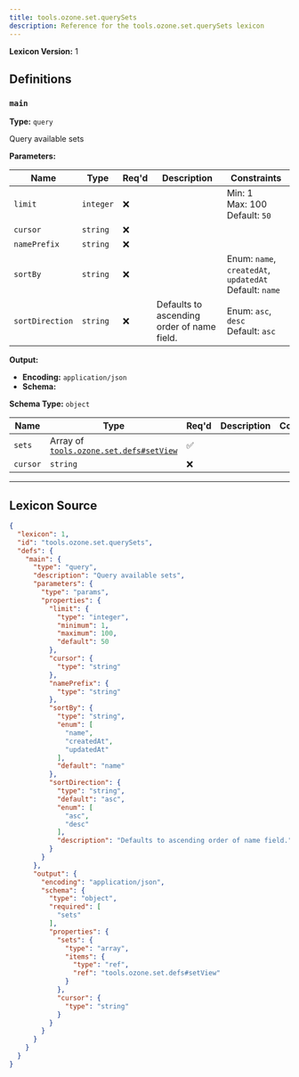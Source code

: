 ```yaml
---
title: tools.ozone.set.querySets
description: Reference for the tools.ozone.set.querySets lexicon
---
```

**Lexicon Version:** 1

## Definitions

<a name="main"></a>
### `main`

**Type:** `query`

Query available sets

**Parameters:**

| Name | Type | Req'd  | Description | Constraints |
|------|------|----------|-------------|-------------|
| `limit` | `integer` | ❌  |  | Min: 1<br/>Max: 100<br/>Default: `50` |
| `cursor` | `string` | ❌  |  |  |
| `namePrefix` | `string` | ❌  |  |  |
| `sortBy` | `string` | ❌  |  | Enum: `name`, `createdAt`, `updatedAt`<br/>Default: `name` |
| `sortDirection` | `string` | ❌  | Defaults to ascending order of name field. | Enum: `asc`, `desc`<br/>Default: `asc` |
**Output:**

- **Encoding:** `application/json`
- **Schema:**

**Schema Type:** `object`

| Name | Type | Req'd  | Description | Constraints |
|------|------|----------|-------------|-------------|
| `sets` | Array of [`tools.ozone.set.defs#setView`](/lexicons/tools/ozone/set/tools-ozone-set-defs#setview) | ✅  |  |  |
| `cursor` | `string` | ❌  |  |  |

---

## Lexicon Source
```json
{
  "lexicon": 1,
  "id": "tools.ozone.set.querySets",
  "defs": {
    "main": {
      "type": "query",
      "description": "Query available sets",
      "parameters": {
        "type": "params",
        "properties": {
          "limit": {
            "type": "integer",
            "minimum": 1,
            "maximum": 100,
            "default": 50
          },
          "cursor": {
            "type": "string"
          },
          "namePrefix": {
            "type": "string"
          },
          "sortBy": {
            "type": "string",
            "enum": [
              "name",
              "createdAt",
              "updatedAt"
            ],
            "default": "name"
          },
          "sortDirection": {
            "type": "string",
            "default": "asc",
            "enum": [
              "asc",
              "desc"
            ],
            "description": "Defaults to ascending order of name field."
          }
        }
      },
      "output": {
        "encoding": "application/json",
        "schema": {
          "type": "object",
          "required": [
            "sets"
          ],
          "properties": {
            "sets": {
              "type": "array",
              "items": {
                "type": "ref",
                "ref": "tools.ozone.set.defs#setView"
              }
            },
            "cursor": {
              "type": "string"
            }
          }
        }
      }
    }
  }
}
```
